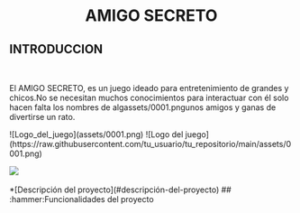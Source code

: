 <h1 align="center"> AMIGO SECRETO </h1>

<h2 align="left"> INTRODUCCION </h2>
<br>
<p>El AMIGO SECRETO, es un juego ideado para entretenimiento de grandes y chicos.No se necesitan muchos conocimientos para interactuar con él solo hacen falta los nombres de algassets/0001.pngunos amigos y ganas de divertirse un rato. </p>
  <p align="left">
  ![Logo_del_juego](assets/0001.png)
![Logo del juego](https://raw.githubusercontent.com/tu_usuario/tu_repositorio/main/assets/0001.png)


  <p align="left">
   <img src="https://img.shields.io/badge/STATUS-EN%20DESAROLLO-green">
   </p>
*[Descripción del proyecto](#descripción-del-proyecto)
## :hammer:Funcionalidades del proyecto
